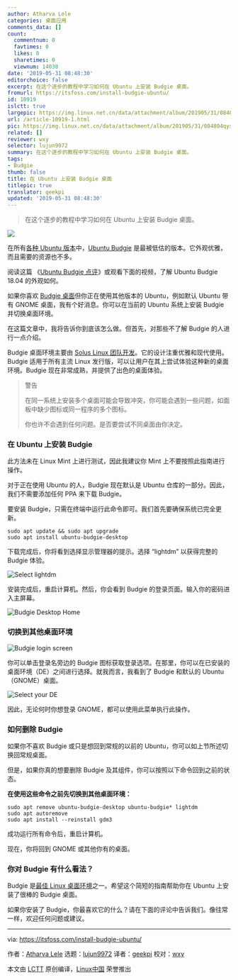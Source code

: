 ```yaml
---
author: Atharva Lele
categories: 桌面应用
comments_data: []
count:
  commentnum: 0
  favtimes: 0
  likes: 0
  sharetimes: 0
  viewnum: 14030
date: '2019-05-31 08:48:30'
editorchoice: false
excerpt: 在这个逐步的教程中学习如何在 Ubuntu 上安装 Budgie 桌面。
fromurl: https://itsfoss.com/install-budgie-ubuntu/
id: 10919
islctt: true
largepic: https://img.linux.net.cn/data/attachment/album/201905/31/084804qys7b26ggwygazyg.png
url: /article-10919-1.html
pic: https://img.linux.net.cn/data/attachment/album/201905/31/084804qys7b26ggwygazyg.png.thumb.jpg
related: []
reviewer: wxy
selector: lujun9972
summary: 在这个逐步的教程中学习如何在 Ubuntu 上安装 Budgie 桌面。
tags:
- Budgie
thumb: false
title: 在 Ubuntu 上安装 Budgie 桌面
titlepic: true
translator: geekpi
updated: '2019-05-31 08:48:30'
---
```



> 
> 在这个逐步的教程中学习如何在 Ubuntu 上安装 Budgie 桌面。
> 
> 
> 


![](/data/attachment/album/201905/31/084804qys7b26ggwygazyg.png)


在所有[各种 Ubuntu 版本](https://itsfoss.com/which-ubuntu-install/)中，[Ubuntu Budgie](https://ubuntubudgie.org/) 是最被低估的版本。它外观优雅，而且需要的资源也不多。


阅读这篇 《[Ubuntu Budgie 点评](https://itsfoss.com/ubuntu-budgie-18-review/)》或观看下面的视频，了解 Ubuntu Budgie 18.04 的外观如何。






如果你喜欢 [Budgie 桌面](https://github.com/solus-project/budgie-desktop)但你正在使用其他版本的 Ubuntu，例如默认 Ubuntu 带有 GNOME 桌面，我有个好消息。你可以在当前的 Ubuntu 系统上安装 Budgie 并切换桌面环境。


在这篇文章中，我将告诉你到底该怎么做。但首先，对那些不了解 Budgie 的人进行一点介绍。


Budgie 桌面环境主要由 [Solus Linux 团队开发](https://getsol.us/home/)。它的设计注重优雅和现代使用。Budgie 适用于所有主流 Linux 发行版，可以让用户在其上尝试体验这种新的桌面环境。Budgie 现在非常成熟，并提供了出色的桌面体验。



> 
> 警告
> 
> 
> 在同一系统上安装多个桌面可能会导致冲突，你可能会遇到一些问题，如面板中缺少图标或同一程序的多个图标。
> 
> 
> 你也许不会遇到任何问题。是否要尝试不同桌面由你决定。
> 
> 
> 


### 在 Ubuntu 上安装 Budgie


此方法未在 Linux Mint 上进行测试，因此我建议你 Mint 上不要按照此指南进行操作。


对于正在使用 Ubuntu 的人，Budgie 现在默认是 Ubuntu 仓库的一部分。因此，我们不需要添加任何 PPA 来下载 Budgie。


要安装 Budgie，只需在终端中运行此命令即可。我们首先要确保系统已完全更新。



```
sudo apt update && sudo apt upgrade
sudo apt install ubuntu-budgie-desktop
```

下载完成后，你将看到选择显示管理器的提示。选择 “lightdm” 以获得完整的 Budgie 体验。


![Select lightdm](/data/attachment/album/201905/31/084833c25g6tsys5ggisqy.png)


安装完成后，重启计算机。然后，你会看到 Budgie 的登录页面。输入你的密码进入主屏幕。


![Budgie Desktop Home](/data/attachment/album/201905/31/084836bk5kv17rjxu5erjp.jpg)


### 切换到其他桌面环境


![Budgie login screen](/data/attachment/album/201905/31/084840f1h91smy711ixtxy.png)


你可以单击登录名旁边的 Budgie 图标获取登录选项。在那里，你可以在已安装的桌面环境（DE）之间进行选择。就我而言，我看到了 Budgie 和默认的 Ubuntu（GNOME）桌面。


![Select your DE](/data/attachment/album/201905/31/084843jn27re2vo7966v2o.png)


因此，无论何时你想登录 GNOME，都可以使用此菜单执行此操作。


### 如何删除 Budgie


如果你不喜欢 Budgie 或只是想回到常规的以前的 Ubuntu，你可以如上节所述切换回常规桌面。


但是，如果你真的想要删除 Budgie 及其组件，你可以按照以下命令回到之前的状态。


**在使用这些命令之前先切换到其他桌面环境：**



```
sudo apt remove ubuntu-budgie-desktop ubuntu-budgie* lightdm
sudo apt autoremove
sudo apt install --reinstall gdm3
```

成功运行所有命令后，重启计算机。


现在，你将回到 GNOME 或其他你有的桌面。


### 你对 Budgie 有什么看法？


Budgie 是[最佳 Linux 桌面环境](https://itsfoss.com/best-linux-desktop-environments/)之一。希望这个简短的指南帮助你在 Ubuntu 上安装了很棒的 Budgie 桌面。


如果你安装了 Budgie，你最喜欢它的什么？请在下面的评论中告诉我们。像往常一样，欢迎任何问题或建议。




---


via: <https://itsfoss.com/install-budgie-ubuntu/>


作者：[Atharva Lele](https://itsfoss.com/author/atharva/) 选题：[lujun9972](https://github.com/lujun9972) 译者：[geekpi](https://github.com/geekpi) 校对：[wxy](https://github.com/wxy)


本文由 [LCTT](https://github.com/LCTT/TranslateProject) 原创编译，[Linux中国](https://linux.cn/) 荣誉推出
